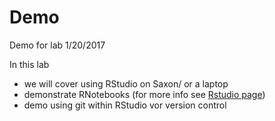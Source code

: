 # Demo
Demo for lab 1/20/2017

In this lab 

* we will cover using RStudio on Saxon/ or a laptop
* demonstrate RNotebooks  (for more info see [Rstudio page](http://rmarkdown.rstudio.com/r_notebooks.html#version_control))
* demo using git within RStudio vor version control
